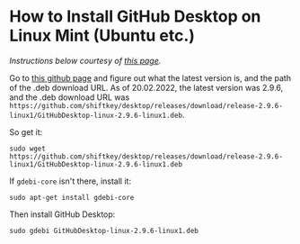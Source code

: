 # How to Install GitHub Desktop on Linux Mint (Ubuntu etc.)

*Instructions below courtesy of [this page](https://gist.github.com/berkorbay/6feda478a00b0432d13f1fc0a50467f1).*

Go to [this github page](https://github.com/shiftkey/desktop/releases) and figure out what the latest version is, and the path of the .deb download URL. As of 20.02.2022, the latest version was 2.9.6, and the .deb download URL was `https://github.com/shiftkey/desktop/releases/download/release-2.9.6-linux1/GitHubDesktop-linux-2.9.6-linux1.deb`.

So get it:
```
sudo wget https://github.com/shiftkey/desktop/releases/download/release-2.9.6-linux1/GitHubDesktop-linux-2.9.6-linux1.deb
```
If `gdebi-core` isn't there, install it:
```
sudo apt-get install gdebi-core 
```
Then install GitHub Desktop:
```
sudo gdebi GitHubDesktop-linux-2.9.6-linux1.deb
```
